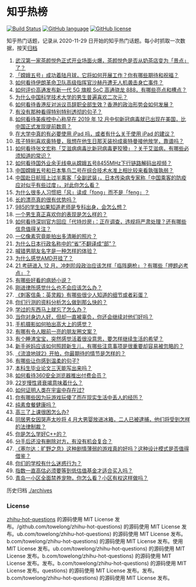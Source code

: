 # 知乎热榜
[![Build Status](https://github.com/ToWeLong/zhihu-hot-questions/workflows/CI/badge.svg)](https://github.com/ToWeLong/zhihu-hot-questions/actions)
[![GitHub language](https://img.shields.io/badge/language-golang-orange.svg)](https://golang.org/)
[![GitHub license](https://img.shields.io/github/license/ToWeLong/zhihu-hot-questions)](https://github.com/ToWeLong/zhihu-hot-questions/blob/main/LICENSE)

知乎热门话题，记录从 2020-11-29 日开始的知乎热门话题。每小时抓取一次数据，按天[归档](./archives)

<!-- BEGIN -->

1. [武汉第一家茶颜悦色正式开业场面火爆，茶颜悦色是否从奶茶店变为「景点」了？](https://www.zhihu.com/question/432808640) 
1. [「嫦娥五号」成功着陆月球，它将如何开展工作？你有哪些期待和祝福？](https://www.zhihu.com/question/432898394) 
1. [如何看待伊朗革命卫队高级指挥官沙赫丹遭无人机袭击身亡事件？](https://www.zhihu.com/question/432775510) 
1. [如何评价高通发布新一代 5G 旗舰 SoC 高通骁龙 888，有哪些亮点和槽点？](https://www.zhihu.com/question/432911687) 
1. [为什么中国科学技术大学的男生普遍喜欢二次元？](https://www.zhihu.com/question/323780934) 
1. [如何看待香港反对派议员辞职全部生效？香港的政治形势会如何发展？](https://www.zhihu.com/question/432850756) 
1. [有没有那种看得特别特别透彻的句子？](https://www.zhihu.com/question/426591942) 
1. [如何看待美疾控中心称早在 2019 年 12 月中旬新冠病毒就已出现在美国，比中国正式发现提前数周？](https://www.zhihu.com/question/432821750) 
1. [在大学中真的有必要使用 iPad 吗，或者有什么关于使用 iPad 的建议？](https://www.zhihu.com/question/373915793) 
1. [孩子特别喜欢奥特曼，我想在他生日那天装扮成奥特曼接他放学，靠谱吗？](https://www.zhihu.com/question/431566638) 
1. [如何看待张文宏称「艾滋病病毒比新冠病毒更狡猾」？关于艾滋病，有哪些必须知道的常识？](https://www.zhihu.com/question/432790701) 
1. [如何看待国外业余无线电从嫦娥五号8455MHz下行链路解码出视频？](https://www.zhihu.com/question/432024687) 
1. [中国嫦娥五号和日本隼鸟二号在综合技术水准上相比较来看孰强孰弱？](https://www.zhihu.com/question/427321294) 
1. [中国赴日航班上过半乘客「全副武装」，日本传染病专家称「中国乘客的防疫应对似乎有些过度」，对此你怎么看？](https://www.zhihu.com/question/432841136) 
1. [为什么很多人习惯把「风」读成「fong」而不是「feng」？](https://www.zhihu.com/question/20493313) 
1. [长的漂亮真的很有优势吗？](https://www.zhihu.com/question/301105442) 
1. [985的学生如果知道老师是专科出身，会怎么想？](https://www.zhihu.com/question/422724836) 
1. [一个男生真正喜欢你的表现是怎么样的？](https://www.zhihu.com/question/344932865) 
1. [如何看待深圳官方回应「代持炒房」：正在调查，违规将严肃处理？还有哪些信息值得关注？](https://www.zhihu.com/question/432730072) 
1. [一亿像素究竟能拍出多清晰的照片？](https://www.zhihu.com/question/432727891) 
1. [为什么日本行政名称中的“省”不翻译成“部”？](https://www.zhihu.com/question/59036130) 
1. [喊错男朋友名字是一种怎样的体验？](https://www.zhihu.com/question/360903835) 
1. [为什么感觉AMD开挂了？](https://www.zhihu.com/question/427829019) 
1. [21 考研进入 12 月，冲刺阶段政治应该怎样「临阵磨枪」？有哪些「押题必考点」？](https://www.zhihu.com/question/432804920) 
1. [有哪些好看的病娇小说？](https://www.zhihu.com/question/326205083) 
1. [刚进律所感觉什么也不会应该怎么办？](https://www.zhihu.com/question/431848217) 
1. [《刺客信条：英灵殿》有哪些很少人知道的细节或者彩蛋？](https://www.zhihu.com/question/430920339) 
1. [你们行测的资料分析怎么做到那么快的？](https://www.zhihu.com/question/51419155) 
1. [学过的东西马上就忘了怎么办？](https://www.zhihu.com/question/27252044) 
1. [当你对身边人好，但却一直被辜负，你还会继续对他们好吗？](https://www.zhihu.com/question/423507266) 
1. [手机摄影如何拍出高大上的感觉？](https://www.zhihu.com/question/38084415) 
1. [有哪有令人眼前一亮的朋友圈文案？](https://www.zhihu.com/question/429330865) 
1. [有个睡渣宝宝，突然感觉活着很没意思，要怎样继续生活的希望？](https://www.zhihu.com/question/429845889) 
1. [新手爸妈应该如何照顾新生儿，有哪些注意事项是很重要却容易被忽略的？](https://www.zhihu.com/question/304637661) 
1. [《流浪地球2》开拍，你最期待的情节是怎样的？](https://www.zhihu.com/question/432194048) 
1. [有哪些让你感到温柔的句子?](https://www.zhihu.com/question/431462823) 
1. [本科生毕业论文三天能写出来吗？](https://www.zhihu.com/question/318584992) 
1. [如何看待360安全浏览器推出付费会员？](https://www.zhihu.com/question/432401549) 
1. [22岁慢性肾衰竭意味着什么？](https://www.zhihu.com/question/27569661) 
1. [如何证明人类在宇宙中存在过?](https://www.zhihu.com/question/421862639) 
1. [你有哪些因为玩游戏玩傻了而在现实生活中丢人的经历？](https://www.zhihu.com/question/61559267) 
1. [纯素食餐健康吗？](https://www.zhihu.com/question/417468291) 
1. [高三了上课很困怎么办?](https://www.zhihu.com/question/431916279) 
1. [同居男女因哭声太吵将 4 月大男婴放进冰箱，二人已被逮捕，他们将受到怎样的法律制裁？](https://www.zhihu.com/question/432805793) 
1. [你是怎么学好C++的？](https://www.zhihu.com/question/430318186) 
1. [分手后还没有删除对方，有没有机会复合？](https://www.zhihu.com/question/424074409) 
1. [《塞尔达：旷野之息》这种剧情薄弱的游戏真的好吗？这种设计模式是否值得借鉴？](https://www.zhihu.com/question/327476982) 
1. [你们的学校有什么迷惑行为？](https://www.zhihu.com/question/390258405) 
1. [指数一直高估必须要等到低估值基金才适合买入吗？](https://www.zhihu.com/question/408101796) 
1. [青岛一小区全面禁养宠物，你怎么看？小区有权这样做吗？](https://www.zhihu.com/question/432799474) 

<!-- END -->


历史归档 [./archives](./archives)

### License

[zhihu-hot-questions](https://github.com/towelong/zhihu-hot-questions) 的源码使用 MIT License 发布。/github.com/towelong/zhihu-hot-questions) 的源码使用 MIT License 发布。ub.com/towelong/zhihu-hot-questions) 的源码使用 MIT License 发布。b.com/towelong/zhihu-hot-questions) 的源码使用 MIT License 发布。使用 MIT License 发布。ub.com/towelong/zhihu-hot-questions) 的源码使用 MIT License 发布。b.com/towelong/zhihu-hot-questions) 的源码使用 MIT License 发布。发布。b.com/towelong/zhihu-hot-questions) 的源码使用 MIT License 发布。questions) 的源码使用 MIT License 发布。发布。b.com/towelong/zhihu-hot-questions) 的源码使用 MIT License 发布。